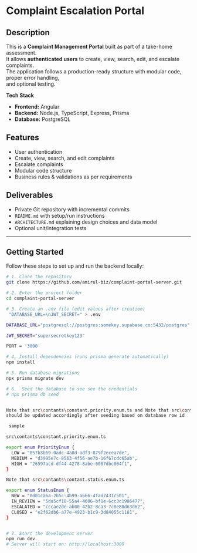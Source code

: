# Complaint Escalation Portal

## Description
This is a **Complaint Management Portal** built as part of a take-home assessment.  
It allows **authenticated users** to create, view, search, edit, and escalate complaints.  
The application follows a production-ready structure with modular code, proper error handling,  
and optional testing.

**Tech Stack**
- **Frontend:** Angular
- **Backend:** Node.js, TypeScript, Express, Prisma
- **Database:** PostgreSQL

## Features
- User authentication
- Create, view, search, and edit complaints
- Escalate complaints
- Modular code structure
- Business rules & validations as per requirements

## Deliverables
- Private Git repository with incremental commits
- `README.md` with setup/run instructions
- `ARCHITECTURE.md` explaining design choices and data model
- Optional unit/integration tests

---

## Getting Started

Follow these steps to set up and run the backend locally:

```bash
# 1. Clone the repository
git clone https://github.com/amirul-biz/complaint-portal-server.git

# 2. Enter the project folder
cd complaint-portal-server

# 3. Create an .env file (edit values after creation)
 "DATABASE_URL=\nJWT_SECRET=" > .env

DATABASE_URL="postgresql://postgres:somekey.supabase.co:5432/postgres"

JWT_SECRET="supersecretkey123"

PORT = '3000'

# 4. Install dependencies (runs prisma generate automatically)
npm install

# 5. Run database migrations
npx prisma migrate dev

# 6.  Seed the database to see see the credentials
# npx prisma db seed


Note that src\contants\constant.priority.enum.ts and Note that src\contants\contant.status.enum.ts
should be updated accordingly after seeding based on database row id

 sample

src\contants\constant.priority.enum.ts

export enum PriorityEnum {
  LOW = "057b3b69-0adc-4a8d-adf3-879f2ecea7de",
  MEDIUM = "d3995e7c-8563-4f56-ae7b-16f67cdc65ab",
  HIGH = "26597acd-df44-4278-8abe-6087dbc804f1",
}

Note that src\contants\contant.status.enum.ts

export enum StatusEnum {
  NEW = "0d01ca6a-2b5c-4b99-a666-4fad7431c501",
  IN_REVIEW = "5da5cf18-55a4-4606-bf1e-6cc3c1986477",
  ESCALATED = "cccae2de-ab00-42b2-8ca3-7c8e88d63d62",
  CLOSED = "e2f62db6-a77e-4923-b1c9-3d84055c1181",
}


# 7. Start the development server
npm run dev
# Server will start on: http://localhost:3000
